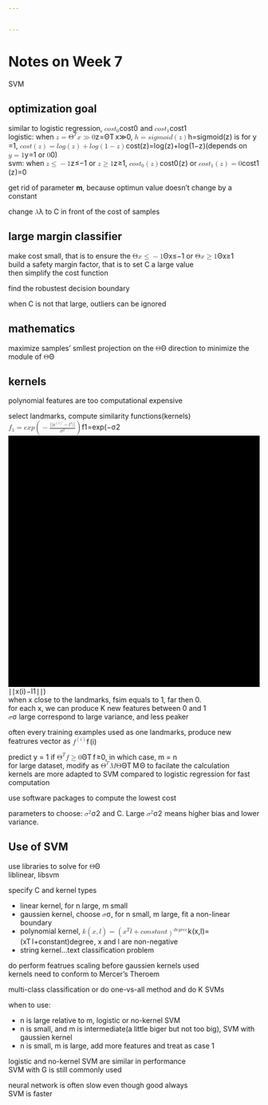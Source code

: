 ```yaml
---


---
```


<h1 id="notes-on-week-7">Notes on Week 7</h1>
<p>SVM</p>
<h2 id="optimization-goal">optimization goal</h2>
<p>similar to logistic regression, <span class="katex--inline"><span class="katex"><span class="katex-mathml"><math><semantics><mrow><mi>c</mi><mi>o</mi><mi>s</mi><msub><mi>t</mi><mn>0</mn></msub></mrow><annotation encoding="application/x-tex">cost_0</annotation></semantics></math></span><span class="katex-html" aria-hidden="true"><span class="strut" style="height: 0.61508em;"></span><span class="strut bottom" style="height: 0.76508em; vertical-align: -0.15em;"></span><span class="base"><span class="mord mathit">c</span><span class="mord mathit">o</span><span class="mord mathit">s</span><span class="mord"><span class="mord mathit">t</span><span class="msupsub"><span class="vlist-t vlist-t2"><span class="vlist-r"><span class="vlist" style="height: 0.301108em;"><span class="" style="top: -2.55em; margin-left: 0em; margin-right: 0.05em;"><span class="pstrut" style="height: 2.7em;"></span><span class="sizing reset-size6 size3 mtight"><span class="mord mathrm mtight">0</span></span></span></span><span class="vlist-s">​</span></span><span class="vlist-r"><span class="vlist" style="height: 0.15em;"></span></span></span></span></span></span></span></span></span> and <span class="katex--inline"><span class="katex"><span class="katex-mathml"><math><semantics><mrow><mi>c</mi><mi>o</mi><mi>s</mi><msub><mi>t</mi><mn>1</mn></msub></mrow><annotation encoding="application/x-tex">cost_1</annotation></semantics></math></span><span class="katex-html" aria-hidden="true"><span class="strut" style="height: 0.61508em;"></span><span class="strut bottom" style="height: 0.76508em; vertical-align: -0.15em;"></span><span class="base"><span class="mord mathit">c</span><span class="mord mathit">o</span><span class="mord mathit">s</span><span class="mord"><span class="mord mathit">t</span><span class="msupsub"><span class="vlist-t vlist-t2"><span class="vlist-r"><span class="vlist" style="height: 0.301108em;"><span class="" style="top: -2.55em; margin-left: 0em; margin-right: 0.05em;"><span class="pstrut" style="height: 2.7em;"></span><span class="sizing reset-size6 size3 mtight"><span class="mord mathrm mtight">1</span></span></span></span><span class="vlist-s">​</span></span><span class="vlist-r"><span class="vlist" style="height: 0.15em;"></span></span></span></span></span></span></span></span></span><br>
logistic: when <span class="katex--inline"><span class="katex"><span class="katex-mathml"><math><semantics><mrow><mi>z</mi><mo>=</mo><msup><mi mathvariant="normal">Θ</mi><mi>T</mi></msup><mi>x</mi><mo>≫</mo><mn>0</mn></mrow><annotation encoding="application/x-tex">z=\Theta^Tx \gg 0</annotation></semantics></math></span><span class="katex-html" aria-hidden="true"><span class="strut" style="height: 0.841331em;"></span><span class="strut bottom" style="height: 0.880431em; vertical-align: -0.0391em;"></span><span class="base"><span class="mord mathit" style="margin-right: 0.04398em;">z</span><span class="mrel">=</span><span class="mord"><span class="mord mathrm">Θ</span><span class="msupsub"><span class="vlist-t"><span class="vlist-r"><span class="vlist" style="height: 0.841331em;"><span class="" style="top: -3.063em; margin-right: 0.05em;"><span class="pstrut" style="height: 2.7em;"></span><span class="sizing reset-size6 size3 mtight"><span class="mord mathit mtight" style="margin-right: 0.13889em;">T</span></span></span></span></span></span></span></span><span class="mord mathit">x</span><span class="mrel">≫</span><span class="mord mathrm">0</span></span></span></span></span>, <span class="katex--inline"><span class="katex"><span class="katex-mathml"><math><semantics><mrow><mi>h</mi><mo>=</mo><mi>s</mi><mi>i</mi><mi>g</mi><mi>m</mi><mi>o</mi><mi>i</mi><mi>d</mi><mo>(</mo><mi>z</mi><mo>)</mo></mrow><annotation encoding="application/x-tex">h = sigmoid(z)</annotation></semantics></math></span><span class="katex-html" aria-hidden="true"><span class="strut" style="height: 0.75em;"></span><span class="strut bottom" style="height: 1em; vertical-align: -0.25em;"></span><span class="base"><span class="mord mathit">h</span><span class="mrel">=</span><span class="mord mathit">s</span><span class="mord mathit">i</span><span class="mord mathit" style="margin-right: 0.03588em;">g</span><span class="mord mathit">m</span><span class="mord mathit">o</span><span class="mord mathit">i</span><span class="mord mathit">d</span><span class="mopen">(</span><span class="mord mathit" style="margin-right: 0.04398em;">z</span><span class="mclose">)</span></span></span></span></span> is for y =1, <span class="katex--inline"><span class="katex"><span class="katex-mathml"><math><semantics><mrow><mi>c</mi><mi>o</mi><mi>s</mi><mi>t</mi><mo>(</mo><mi>z</mi><mo>)</mo><mo>=</mo><mi>l</mi><mi>o</mi><mi>g</mi><mo>(</mo><mi>z</mi><mo>)</mo><mo>+</mo><mi>l</mi><mi>o</mi><mi>g</mi><mo>(</mo><mn>1</mn><mo>−</mo><mi>z</mi><mo>)</mo></mrow><annotation encoding="application/x-tex">cost(z)=log(z) + log(1-z)</annotation></semantics></math></span><span class="katex-html" aria-hidden="true"><span class="strut" style="height: 0.75em;"></span><span class="strut bottom" style="height: 1em; vertical-align: -0.25em;"></span><span class="base"><span class="mord mathit">c</span><span class="mord mathit">o</span><span class="mord mathit">s</span><span class="mord mathit">t</span><span class="mopen">(</span><span class="mord mathit" style="margin-right: 0.04398em;">z</span><span class="mclose">)</span><span class="mrel">=</span><span class="mord mathit" style="margin-right: 0.01968em;">l</span><span class="mord mathit">o</span><span class="mord mathit" style="margin-right: 0.03588em;">g</span><span class="mopen">(</span><span class="mord mathit" style="margin-right: 0.04398em;">z</span><span class="mclose">)</span><span class="mbin">+</span><span class="mord mathit" style="margin-right: 0.01968em;">l</span><span class="mord mathit">o</span><span class="mord mathit" style="margin-right: 0.03588em;">g</span><span class="mopen">(</span><span class="mord mathrm">1</span><span class="mbin">−</span><span class="mord mathit" style="margin-right: 0.04398em;">z</span><span class="mclose">)</span></span></span></span></span>(depends on <span class="katex--inline"><span class="katex"><span class="katex-mathml"><math><semantics><mrow><mi>y</mi><mo>=</mo><mn>1</mn></mrow><annotation encoding="application/x-tex">y = 1</annotation></semantics></math></span><span class="katex-html" aria-hidden="true"><span class="strut" style="height: 0.64444em;"></span><span class="strut bottom" style="height: 0.83888em; vertical-align: -0.19444em;"></span><span class="base"><span class="mord mathit" style="margin-right: 0.03588em;">y</span><span class="mrel">=</span><span class="mord mathrm">1</span></span></span></span></span> or <span class="katex--inline"><span class="katex"><span class="katex-mathml"><math><semantics><mrow><mn>0</mn></mrow><annotation encoding="application/x-tex">0</annotation></semantics></math></span><span class="katex-html" aria-hidden="true"><span class="strut" style="height: 0.64444em;"></span><span class="strut bottom" style="height: 0.64444em; vertical-align: 0em;"></span><span class="base"><span class="mord mathrm">0</span></span></span></span></span>)<br>
svm: when <span class="katex--inline"><span class="katex"><span class="katex-mathml"><math><semantics><mrow><mi>z</mi><mo>≤</mo><mo>−</mo><mn>1</mn></mrow><annotation encoding="application/x-tex">z\leq-1</annotation></semantics></math></span><span class="katex-html" aria-hidden="true"><span class="strut" style="height: 0.64444em;"></span><span class="strut bottom" style="height: 0.78041em; vertical-align: -0.13597em;"></span><span class="base"><span class="mord mathit" style="margin-right: 0.04398em;">z</span><span class="mrel">≤</span><span class="mord">−</span><span class="mord mathrm">1</span></span></span></span></span> or <span class="katex--inline"><span class="katex"><span class="katex-mathml"><math><semantics><mrow><mi>z</mi><mo>≥</mo><mn>1</mn></mrow><annotation encoding="application/x-tex">z\geq 1</annotation></semantics></math></span><span class="katex-html" aria-hidden="true"><span class="strut" style="height: 0.64444em;"></span><span class="strut bottom" style="height: 0.78041em; vertical-align: -0.13597em;"></span><span class="base"><span class="mord mathit" style="margin-right: 0.04398em;">z</span><span class="mrel">≥</span><span class="mord mathrm">1</span></span></span></span></span>, <span class="katex--inline"><span class="katex"><span class="katex-mathml"><math><semantics><mrow><mi>c</mi><mi>o</mi><mi>s</mi><msub><mi>t</mi><mn>0</mn></msub><mo>(</mo><mi>z</mi><mo>)</mo></mrow><annotation encoding="application/x-tex">cost_0(z)</annotation></semantics></math></span><span class="katex-html" aria-hidden="true"><span class="strut" style="height: 0.75em;"></span><span class="strut bottom" style="height: 1em; vertical-align: -0.25em;"></span><span class="base"><span class="mord mathit">c</span><span class="mord mathit">o</span><span class="mord mathit">s</span><span class="mord"><span class="mord mathit">t</span><span class="msupsub"><span class="vlist-t vlist-t2"><span class="vlist-r"><span class="vlist" style="height: 0.301108em;"><span class="" style="top: -2.55em; margin-left: 0em; margin-right: 0.05em;"><span class="pstrut" style="height: 2.7em;"></span><span class="sizing reset-size6 size3 mtight"><span class="mord mathrm mtight">0</span></span></span></span><span class="vlist-s">​</span></span><span class="vlist-r"><span class="vlist" style="height: 0.15em;"></span></span></span></span></span><span class="mopen">(</span><span class="mord mathit" style="margin-right: 0.04398em;">z</span><span class="mclose">)</span></span></span></span></span> or <span class="katex--inline"><span class="katex"><span class="katex-mathml"><math><semantics><mrow><mi>c</mi><mi>o</mi><mi>s</mi><msub><mi>t</mi><mn>1</mn></msub><mo>(</mo><mi>z</mi><mo>)</mo><mo>=</mo><mn>0</mn></mrow><annotation encoding="application/x-tex">cost_1(z)=0</annotation></semantics></math></span><span class="katex-html" aria-hidden="true"><span class="strut" style="height: 0.75em;"></span><span class="strut bottom" style="height: 1em; vertical-align: -0.25em;"></span><span class="base"><span class="mord mathit">c</span><span class="mord mathit">o</span><span class="mord mathit">s</span><span class="mord"><span class="mord mathit">t</span><span class="msupsub"><span class="vlist-t vlist-t2"><span class="vlist-r"><span class="vlist" style="height: 0.301108em;"><span class="" style="top: -2.55em; margin-left: 0em; margin-right: 0.05em;"><span class="pstrut" style="height: 2.7em;"></span><span class="sizing reset-size6 size3 mtight"><span class="mord mathrm mtight">1</span></span></span></span><span class="vlist-s">​</span></span><span class="vlist-r"><span class="vlist" style="height: 0.15em;"></span></span></span></span></span><span class="mopen">(</span><span class="mord mathit" style="margin-right: 0.04398em;">z</span><span class="mclose">)</span><span class="mrel">=</span><span class="mord mathrm">0</span></span></span></span></span></p>
<p>get rid of parameter <strong>m</strong>, because optimun value doesn’t change by a constant</p>
<p>change <span class="katex--inline"><span class="katex"><span class="katex-mathml"><math><semantics><mrow><mi>λ</mi></mrow><annotation encoding="application/x-tex">\lambda</annotation></semantics></math></span><span class="katex-html" aria-hidden="true"><span class="strut" style="height: 0.69444em;"></span><span class="strut bottom" style="height: 0.69444em; vertical-align: 0em;"></span><span class="base"><span class="mord mathit">λ</span></span></span></span></span> to C in front of the cost of samples</p>
<h2 id="large-margin-classifier">large margin classifier</h2>
<p>make cost small, that is to ensure the <span class="katex--inline"><span class="katex"><span class="katex-mathml"><math><semantics><mrow><mi mathvariant="normal">Θ</mi><mi>x</mi><mo>≤</mo><mo>−</mo><mn>1</mn></mrow><annotation encoding="application/x-tex">\Theta x \leq -1</annotation></semantics></math></span><span class="katex-html" aria-hidden="true"><span class="strut" style="height: 0.68333em;"></span><span class="strut bottom" style="height: 0.8193em; vertical-align: -0.13597em;"></span><span class="base"><span class="mord mathrm">Θ</span><span class="mord mathit">x</span><span class="mrel">≤</span><span class="mord">−</span><span class="mord mathrm">1</span></span></span></span></span> or <span class="katex--inline"><span class="katex"><span class="katex-mathml"><math><semantics><mrow><mi mathvariant="normal">Θ</mi><mi>x</mi><mo>≥</mo><mn>1</mn></mrow><annotation encoding="application/x-tex">\Theta x \geq 1</annotation></semantics></math></span><span class="katex-html" aria-hidden="true"><span class="strut" style="height: 0.68333em;"></span><span class="strut bottom" style="height: 0.8193em; vertical-align: -0.13597em;"></span><span class="base"><span class="mord mathrm">Θ</span><span class="mord mathit">x</span><span class="mrel">≥</span><span class="mord mathrm">1</span></span></span></span></span><br>
build a safety margin factor, that is to set C a large value<br>
then simplify the cost function</p>
<p>find the robustest decision boundary</p>
<p>when C is not that large, outliers can be ignored</p>
<h2 id="mathematics">mathematics</h2>
<p>maximize samples’ smllest projection on the <span class="katex--inline"><span class="katex"><span class="katex-mathml"><math><semantics><mrow><mi mathvariant="normal">Θ</mi></mrow><annotation encoding="application/x-tex">\Theta</annotation></semantics></math></span><span class="katex-html" aria-hidden="true"><span class="strut" style="height: 0.68333em;"></span><span class="strut bottom" style="height: 0.68333em; vertical-align: 0em;"></span><span class="base"><span class="mord mathrm">Θ</span></span></span></span></span> direction to minimize the module of <span class="katex--inline"><span class="katex"><span class="katex-mathml"><math><semantics><mrow><mi mathvariant="normal">Θ</mi></mrow><annotation encoding="application/x-tex">\Theta</annotation></semantics></math></span><span class="katex-html" aria-hidden="true"><span class="strut" style="height: 0.68333em;"></span><span class="strut bottom" style="height: 0.68333em; vertical-align: 0em;"></span><span class="base"><span class="mord mathrm">Θ</span></span></span></span></span></p>
<h2 id="kernels">kernels</h2>
<p>polynomial features are too computational expensive</p>
<p>select landmarks, compute similarity functions(kernels)<span class="katex--inline"><span class="katex"><span class="katex-mathml"><math><semantics><mrow><msub><mi>f</mi><mn>1</mn></msub><mo>=</mo><mi>e</mi><mi>x</mi><mi>p</mi><mo>(</mo><mo>−</mo><mfrac><mrow><mi mathvariant="normal">∣</mi><mi mathvariant="normal">∣</mi><msup><mi>x</mi><mrow><mo>(</mo><mi>i</mi><mo>)</mo></mrow></msup><mo>−</mo><msup><mi>l</mi><mn>1</mn></msup><mi mathvariant="normal">∣</mi><mi mathvariant="normal">∣</mi></mrow><mrow><msup><mi>σ</mi><mn>2</mn></msup></mrow></mfrac><mo>)</mo></mrow><annotation encoding="application/x-tex">f_1=exp(-\frac{||x^{(i)}-l^1||}{\sigma^2})</annotation></semantics></math></span><span class="katex-html" aria-hidden="true"><span class="strut" style="height: 1.1617em;"></span><span class="strut bottom" style="height: 1.5067em; vertical-align: -0.345em;"></span><span class="base"><span class="mord"><span class="mord mathit" style="margin-right: 0.10764em;">f</span><span class="msupsub"><span class="vlist-t vlist-t2"><span class="vlist-r"><span class="vlist" style="height: 0.301108em;"><span class="" style="top: -2.55em; margin-left: -0.10764em; margin-right: 0.05em;"><span class="pstrut" style="height: 2.7em;"></span><span class="sizing reset-size6 size3 mtight"><span class="mord mathrm mtight">1</span></span></span></span><span class="vlist-s">​</span></span><span class="vlist-r"><span class="vlist" style="height: 0.15em;"></span></span></span></span></span><span class="mrel">=</span><span class="mord mathit">e</span><span class="mord mathit">x</span><span class="mord mathit">p</span><span class="mopen">(</span><span class="mord">−</span><span class="mord"><span class="mopen nulldelimiter"></span><span class="mfrac"><span class="vlist-t vlist-t2"><span class="vlist-r"><span class="vlist" style="height: 1.1617em;"><span class="" style="top: -2.655em;"><span class="pstrut" style="height: 3em;"></span><span class="sizing reset-size6 size3 mtight"><span class="mord mtight"><span class="mord mtight"><span class="mord mathit mtight" style="margin-right: 0.03588em;">σ</span><span class="msupsub"><span class="vlist-t"><span class="vlist-r"><span class="vlist" style="height: 0.746314em;"><span class="" style="top: -2.786em; margin-right: 0.0714286em;"><span class="pstrut" style="height: 2.5em;"></span><span class="sizing reset-size3 size1 mtight"><span class="mord mathrm mtight">2</span></span></span></span></span></span></span></span></span></span></span><span class="" style="top: -3.23em;"><span class="pstrut" style="height: 3em;"></span><span class="frac-line hide-tail" style="height: 0.04em;"><svg width="400em" height="400em" viewBox="0 0 400000 400000" preserveAspectRatio="xMinYMin slice"><path d="M0 0 h400000 v400000 h-400000z M0 0 h400000 v400000 h-400000z"></path></svg></span></span><span class="" style="top: -3.485em;"><span class="pstrut" style="height: 3em;"></span><span class="sizing reset-size6 size3 mtight"><span class="mord mtight"><span class="mord mathrm mtight">∣</span><span class="mord mathrm mtight">∣</span><span class="mord mtight"><span class="mord mathit mtight">x</span><span class="msupsub"><span class="vlist-t"><span class="vlist-r"><span class="vlist" style="height: 0.966714em;"><span class="" style="top: -2.96671em; margin-right: 0.0714286em;"><span class="pstrut" style="height: 2.53571em;"></span><span class="sizing reset-size3 size1 mtight"><span class="mord mtight"><span class="mopen mtight">(</span><span class="mord mathit mtight">i</span><span class="mclose mtight">)</span></span></span></span></span></span></span></span></span><span class="mbin mtight">−</span><span class="mord mtight"><span class="mord mathit mtight" style="margin-right: 0.01968em;">l</span><span class="msupsub"><span class="vlist-t"><span class="vlist-r"><span class="vlist" style="height: 0.891314em;"><span class="" style="top: -2.931em; margin-right: 0.0714286em;"><span class="pstrut" style="height: 2.5em;"></span><span class="sizing reset-size3 size1 mtight"><span class="mord mathrm mtight">1</span></span></span></span></span></span></span></span><span class="mord mathrm mtight">∣</span><span class="mord mathrm mtight">∣</span></span></span></span></span><span class="vlist-s">​</span></span><span class="vlist-r"><span class="vlist" style="height: 0.345em;"></span></span></span></span><span class="mclose nulldelimiter"></span></span><span class="mclose">)</span></span></span></span></span><br>
when x close to the landmarks, fsim equals to 1, far then 0.<br>
for each x, we can produce K new features between 0 and 1<br>
<span class="katex--inline"><span class="katex"><span class="katex-mathml"><math><semantics><mrow><mi>σ</mi></mrow><annotation encoding="application/x-tex">\sigma</annotation></semantics></math></span><span class="katex-html" aria-hidden="true"><span class="strut" style="height: 0.43056em;"></span><span class="strut bottom" style="height: 0.43056em; vertical-align: 0em;"></span><span class="base"><span class="mord mathit" style="margin-right: 0.03588em;">σ</span></span></span></span></span> large correspond to large variance, and less peaker</p>
<p>often every training examples used as one landmarks, produce new featrures vector as <span class="katex--inline"><span class="katex"><span class="katex-mathml"><math><semantics><mrow><msup><mi>f</mi><mrow><mo>(</mo><mi>i</mi><mo>)</mo></mrow></msup></mrow><annotation encoding="application/x-tex">f^{(i)}</annotation></semantics></math></span><span class="katex-html" aria-hidden="true"><span class="strut" style="height: 0.888em;"></span><span class="strut bottom" style="height: 1.08244em; vertical-align: -0.19444em;"></span><span class="base"><span class="mord"><span class="mord mathit" style="margin-right: 0.10764em;">f</span><span class="msupsub"><span class="vlist-t"><span class="vlist-r"><span class="vlist" style="height: 0.888em;"><span class="" style="top: -3.063em; margin-right: 0.05em;"><span class="pstrut" style="height: 2.7em;"></span><span class="sizing reset-size6 size3 mtight"><span class="mord mtight"><span class="mopen mtight">(</span><span class="mord mathit mtight">i</span><span class="mclose mtight">)</span></span></span></span></span></span></span></span></span></span></span></span></span></p>
<p>predict y = 1 if <span class="katex--inline"><span class="katex"><span class="katex-mathml"><math><semantics><mrow><msup><mi mathvariant="normal">Θ</mi><mi>T</mi></msup><mi>f</mi><mo>≥</mo><mn>0</mn></mrow><annotation encoding="application/x-tex">\Theta^T f \geq 0</annotation></semantics></math></span><span class="katex-html" aria-hidden="true"><span class="strut" style="height: 0.841331em;"></span><span class="strut bottom" style="height: 1.03577em; vertical-align: -0.19444em;"></span><span class="base"><span class="mord"><span class="mord mathrm">Θ</span><span class="msupsub"><span class="vlist-t"><span class="vlist-r"><span class="vlist" style="height: 0.841331em;"><span class="" style="top: -3.063em; margin-right: 0.05em;"><span class="pstrut" style="height: 2.7em;"></span><span class="sizing reset-size6 size3 mtight"><span class="mord mathit mtight" style="margin-right: 0.13889em;">T</span></span></span></span></span></span></span></span><span class="mord mathit" style="margin-right: 0.10764em;">f</span><span class="mrel">≥</span><span class="mord mathrm">0</span></span></span></span></span>, in which case, m = n<br>
for large dataset, modify as <span class="katex--inline"><span class="katex"><span class="katex-mathml"><math><semantics><mrow><msup><mi mathvariant="normal">Θ</mi><mi>T</mi></msup><mi>M</mi><mi mathvariant="normal">Θ</mi></mrow><annotation encoding="application/x-tex">\Theta^TM\Theta</annotation></semantics></math></span><span class="katex-html" aria-hidden="true"><span class="strut" style="height: 0.841331em;"></span><span class="strut bottom" style="height: 0.841331em; vertical-align: 0em;"></span><span class="base"><span class="mord"><span class="mord mathrm">Θ</span><span class="msupsub"><span class="vlist-t"><span class="vlist-r"><span class="vlist" style="height: 0.841331em;"><span class="" style="top: -3.063em; margin-right: 0.05em;"><span class="pstrut" style="height: 2.7em;"></span><span class="sizing reset-size6 size3 mtight"><span class="mord mathit mtight" style="margin-right: 0.13889em;">T</span></span></span></span></span></span></span></span><span class="mord mathit" style="margin-right: 0.10903em;">M</span><span class="mord mathrm">Θ</span></span></span></span></span> to facilate the calculation<br>
kernels are more adapted to SVM compared to logistic regression for fast computation</p>
<p>use software packages to compute the lowest cost</p>
<p>parameters to choose: <span class="katex--inline"><span class="katex"><span class="katex-mathml"><math><semantics><mrow><msup><mi>σ</mi><mn>2</mn></msup></mrow><annotation encoding="application/x-tex">\sigma^2</annotation></semantics></math></span><span class="katex-html" aria-hidden="true"><span class="strut" style="height: 0.814108em;"></span><span class="strut bottom" style="height: 0.814108em; vertical-align: 0em;"></span><span class="base"><span class="mord"><span class="mord mathit" style="margin-right: 0.03588em;">σ</span><span class="msupsub"><span class="vlist-t"><span class="vlist-r"><span class="vlist" style="height: 0.814108em;"><span class="" style="top: -3.063em; margin-right: 0.05em;"><span class="pstrut" style="height: 2.7em;"></span><span class="sizing reset-size6 size3 mtight"><span class="mord mathrm mtight">2</span></span></span></span></span></span></span></span></span></span></span></span> and C. Large <span class="katex--inline"><span class="katex"><span class="katex-mathml"><math><semantics><mrow><msup><mi>σ</mi><mn>2</mn></msup></mrow><annotation encoding="application/x-tex">\sigma^2</annotation></semantics></math></span><span class="katex-html" aria-hidden="true"><span class="strut" style="height: 0.814108em;"></span><span class="strut bottom" style="height: 0.814108em; vertical-align: 0em;"></span><span class="base"><span class="mord"><span class="mord mathit" style="margin-right: 0.03588em;">σ</span><span class="msupsub"><span class="vlist-t"><span class="vlist-r"><span class="vlist" style="height: 0.814108em;"><span class="" style="top: -3.063em; margin-right: 0.05em;"><span class="pstrut" style="height: 2.7em;"></span><span class="sizing reset-size6 size3 mtight"><span class="mord mathrm mtight">2</span></span></span></span></span></span></span></span></span></span></span></span> means higher bias and lower variance.</p>
<h2 id="use-of-svm">Use of SVM</h2>
<p>use libraries to solve for <span class="katex--inline"><span class="katex"><span class="katex-mathml"><math><semantics><mrow><mi mathvariant="normal">Θ</mi></mrow><annotation encoding="application/x-tex">\Theta</annotation></semantics></math></span><span class="katex-html" aria-hidden="true"><span class="strut" style="height: 0.68333em;"></span><span class="strut bottom" style="height: 0.68333em; vertical-align: 0em;"></span><span class="base"><span class="mord mathrm">Θ</span></span></span></span></span><br>
liblinear, libsvm</p>
<p>specify C and kernel types</p>
<ul>
<li>linear kernel, for n large, m small</li>
<li>gaussien kernel, choose <span class="katex--inline"><span class="katex"><span class="katex-mathml"><math><semantics><mrow><mi>σ</mi></mrow><annotation encoding="application/x-tex">\sigma</annotation></semantics></math></span><span class="katex-html" aria-hidden="true"><span class="strut" style="height: 0.43056em;"></span><span class="strut bottom" style="height: 0.43056em; vertical-align: 0em;"></span><span class="base"><span class="mord mathit" style="margin-right: 0.03588em;">σ</span></span></span></span></span>, for n small, m large, fit a non-linear boundary</li>
<li>polynomial kernel, <span class="katex--inline"><span class="katex"><span class="katex-mathml"><math><semantics><mrow><mi>k</mi><mo>(</mo><mi>x</mi><mo separator="true">,</mo><mi>l</mi><mo>)</mo><mo>=</mo><mo>(</mo><msup><mi>x</mi><mi>T</mi></msup><mi>l</mi><mo>+</mo><mi>c</mi><mi>o</mi><mi>n</mi><mi>s</mi><mi>t</mi><mi>a</mi><mi>n</mi><mi>t</mi><msup><mo>)</mo><mrow><mi>d</mi><mi>e</mi><mi>g</mi><mi>r</mi><mi>e</mi><mi>e</mi></mrow></msup></mrow><annotation encoding="application/x-tex">k(x, l)=(x^Tl+constant)^{degree}</annotation></semantics></math></span><span class="katex-html" aria-hidden="true"><span class="strut" style="height: 0.849108em;"></span><span class="strut bottom" style="height: 1.09911em; vertical-align: -0.25em;"></span><span class="base"><span class="mord mathit" style="margin-right: 0.03148em;">k</span><span class="mopen">(</span><span class="mord mathit">x</span><span class="mpunct">,</span><span class="mord mathit" style="margin-right: 0.01968em;">l</span><span class="mclose">)</span><span class="mrel">=</span><span class="mopen">(</span><span class="mord"><span class="mord mathit">x</span><span class="msupsub"><span class="vlist-t"><span class="vlist-r"><span class="vlist" style="height: 0.841331em;"><span class="" style="top: -3.063em; margin-right: 0.05em;"><span class="pstrut" style="height: 2.7em;"></span><span class="sizing reset-size6 size3 mtight"><span class="mord mathit mtight" style="margin-right: 0.13889em;">T</span></span></span></span></span></span></span></span><span class="mord mathit" style="margin-right: 0.01968em;">l</span><span class="mbin">+</span><span class="mord mathit">c</span><span class="mord mathit">o</span><span class="mord mathit">n</span><span class="mord mathit">s</span><span class="mord mathit">t</span><span class="mord mathit">a</span><span class="mord mathit">n</span><span class="mord mathit">t</span><span class="mclose"><span class="mclose">)</span><span class="msupsub"><span class="vlist-t"><span class="vlist-r"><span class="vlist" style="height: 0.849108em;"><span class="" style="top: -3.063em; margin-right: 0.05em;"><span class="pstrut" style="height: 2.7em;"></span><span class="sizing reset-size6 size3 mtight"><span class="mord mtight"><span class="mord mathit mtight">d</span><span class="mord mathit mtight">e</span><span class="mord mathit mtight" style="margin-right: 0.03588em;">g</span><span class="mord mathit mtight" style="margin-right: 0.02778em;">r</span><span class="mord mathit mtight">e</span><span class="mord mathit mtight">e</span></span></span></span></span></span></span></span></span></span></span></span></span>, x and l are non-negative</li>
<li>string kernel…text classification problem</li>
</ul>
<p>do perform featrues scaling before gaussien kernels used<br>
kernels need to conform to Mercer’s Theroem</p>
<p>multi-class classification or do one-vs-all method and do K SVMs</p>
<p>when to use:</p>
<ul>
<li>n is large relative to m, logistic or no-kernel SVM</li>
<li>n is small, and m is intermediate(a little biger but not too big), SVM with gaussien kernel</li>
<li>n is small, m is large, add more features and treat as case 1</li>
</ul>
<p>logistic and no-kernel SVM are similar in performance<br>
SVM with G is still commonly used</p>
<p>neural network is often slow even though good always<br>
SVM is faster</p>

